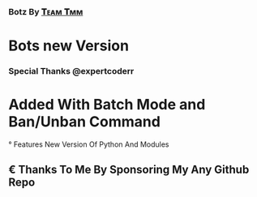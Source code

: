 ### Botz By [𝐓ᴇᴀᴍ 𝐓ᴍᴍ](https://t.me/Tmm_heroku_world)

# Bots new Version

### Special Thanks @expertcoderr

# Added With Batch Mode and Ban/Unban Command
° Features New Version Of Python And Modules

## € Thanks To Me By Sponsoring My Any Github Repo 
 
